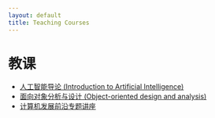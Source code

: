 ```yaml
---
layout: default
title: Teaching Courses
---
```


# 教课

 - [人工智能导论 (Introduction to Artificial Intelligence)](AI/)
 - [面向对象分析与设计 (Object-oriented design and analysis)](OO/)
 - [计算机发展前沿专题讲座](Seminar)

    
 